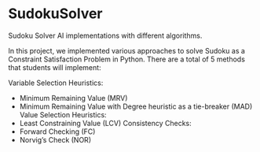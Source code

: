 # SudokuSolver
Sudoku Solver AI implementations with different algorithms.

In this project, we implemented various approaches to solve Sudoku as a Constraint Satisfaction Problem in Python. There are a total of 5 methods that students will implement:

Variable Selection Heuristics:
- Minimum Remaining Value (MRV)
- Minimum Remaining Value with Degree heuristic as a tie-breaker (MAD)
Value Selection Heuristics:
- Least Constraining Value (LCV)
Consistency Checks:
- Forward Checking (FC)
- Norvig’s Check (NOR)
